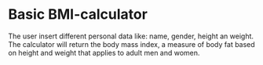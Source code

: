 # Basic BMI-calculator
The user insert different personal data like: name, gender, height an weight.
The calculator will return the body mass index, a measure of body fat based on height and weight that applies to adult men and women.
